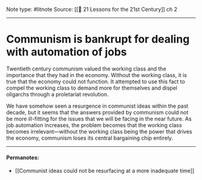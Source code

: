 Note type: #litnote
Source: [[📖 21 Lessons for the 21st Century]] ch 2

---
# Communism is bankrupt for dealing with automation of jobs
Twentieth century communism valued the working class and the importance that they had in the economy. Without the working class, it is true that the economy could not function. It attempted to use this fact to compel the working class to demand more for themselves and dispel oligarchs through a proletariat revolution.

We have somehow seen a resurgence in communist ideas within the past decade, but it seems that the answers provided by communism could not be more ill-fitting for the issues that we will be facing in the near future. As job automation increases, the problem becomes that the working class becomes irrelevant—without the working class being the power that drives the economy, communism loses its central bargaining chip entirely.

---
#### Permanotes:
- [[Communist ideas could not be resurfacing at a more inadequate time]]